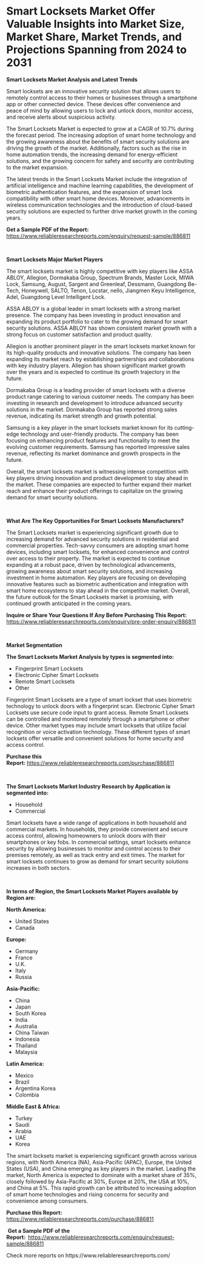 <p><h1>Smart Locksets Market Offer Valuable Insights into Market Size, Market Share, Market Trends, and Projections Spanning from 2024 to 2031</h1></p><p><strong>Smart Locksets Market Analysis and Latest Trends</strong></p>
<p><p>Smart locksets are an innovative security solution that allows users to remotely control access to their homes or businesses through a smartphone app or other connected device. These devices offer convenience and peace of mind by allowing users to lock and unlock doors, monitor access, and receive alerts about suspicious activity.</p><p>The Smart Locksets Market is expected to grow at a CAGR of 10.7% during the forecast period. The increasing adoption of smart home technology and the growing awareness about the benefits of smart security solutions are driving the growth of the market. Additionally, factors such as the rise in home automation trends, the increasing demand for energy-efficient solutions, and the growing concern for safety and security are contributing to the market expansion.</p><p>The latest trends in the Smart Locksets Market include the integration of artificial intelligence and machine learning capabilities, the development of biometric authentication features, and the expansion of smart lock compatibility with other smart home devices. Moreover, advancements in wireless communication technologies and the introduction of cloud-based security solutions are expected to further drive market growth in the coming years.</p></p>
<p><strong>Get a Sample PDF of the Report:&nbsp;</strong> <a href="https://www.reliableresearchreports.com/enquiry/request-sample/886811">https://www.reliableresearchreports.com/enquiry/request-sample/886811</a></p>
<p>&nbsp;</p>
<p><strong>Smart Locksets Major Market Players</strong></p>
<p><p>The smart locksets market is highly competitive with key players like ASSA ABLOY, Allegion, Dormakaba Group, Spectrum Brands, Master Lock, MIWA Lock, Samsung, August, Sargent and Greenleaf, Dessmann, Guangdong Be-Tech, Honeywell, SALTO, Tenon, Locstar, nello, Jiangmen Keyu Intelligence, Adel, Guangdong Level Intelligent Lock.</p><p>ASSA ABLOY is a global leader in smart locksets with a strong market presence. The company has been investing in product innovation and expanding its product portfolio to cater to the growing demand for smart security solutions. ASSA ABLOY has shown consistent market growth with a strong focus on customer satisfaction and product quality.</p><p>Allegion is another prominent player in the smart locksets market known for its high-quality products and innovative solutions. The company has been expanding its market reach by establishing partnerships and collaborations with key industry players. Allegion has shown significant market growth over the years and is expected to continue its growth trajectory in the future.</p><p>Dormakaba Group is a leading provider of smart locksets with a diverse product range catering to various customer needs. The company has been investing in research and development to introduce advanced security solutions in the market. Dormakaba Group has reported strong sales revenue, indicating its market strength and growth potential.</p><p>Samsung is a key player in the smart locksets market known for its cutting-edge technology and user-friendly products. The company has been focusing on enhancing product features and functionality to meet the evolving customer requirements. Samsung has reported impressive sales revenue, reflecting its market dominance and growth prospects in the future. </p><p>Overall, the smart locksets market is witnessing intense competition with key players driving innovation and product development to stay ahead in the market. These companies are expected to further expand their market reach and enhance their product offerings to capitalize on the growing demand for smart security solutions.</p></p>
<p>&nbsp;</p>
<p><strong>What Are The Key Opportunities For Smart Locksets Manufacturers?</strong></p>
<p><p>The Smart Locksets market is experiencing significant growth due to increasing demand for advanced security solutions in residential and commercial properties. Tech-savvy consumers are adopting smart home devices, including smart locksets, for enhanced convenience and control over access to their property. The market is expected to continue expanding at a robust pace, driven by technological advancements, growing awareness about smart security solutions, and increasing investment in home automation. Key players are focusing on developing innovative features such as biometric authentication and integration with smart home ecosystems to stay ahead in the competitive market. Overall, the future outlook for the Smart Locksets market is promising, with continued growth anticipated in the coming years.</p></p>
<p><strong>Inquire or Share Your Questions If Any Before Purchasing This Report:</strong> <a href="https://www.reliableresearchreports.com/enquiry/pre-order-enquiry/886811">https://www.reliableresearchreports.com/enquiry/pre-order-enquiry/886811</a></p>
<p>&nbsp;</p>
<p><strong>Market Segmentation</strong></p>
<p><strong>The Smart Locksets Market Analysis by types is segmented into:</strong></p>
<p><ul><li>Fingerprint Smart Locksets</li><li>Electronic Cipher Smart Locksets</li><li>Remote Smart Locksets</li><li>Other</li></ul></p>
<p><p>Fingerprint Smart Locksets are a type of smart lockset that uses biometric technology to unlock doors with a fingerprint scan. Electronic Cipher Smart Locksets use secure code input to grant access. Remote Smart Locksets can be controlled and monitored remotely through a smartphone or other device. Other market types may include smart locksets that utilize facial recognition or voice activation technology. These different types of smart locksets offer versatile and convenient solutions for home security and access control.</p></p>
<p><strong>Purchase this Report:&nbsp;</strong><a href="https://www.reliableresearchreports.com/purchase/886811">https://www.reliableresearchreports.com/purchase/886811</a></p>
<p>&nbsp;</p>
<p><strong>The Smart Locksets Market Industry Research by Application is segmented into:</strong></p>
<p><ul><li>Household</li><li>Commercial</li></ul></p>
<p><p>Smart locksets have a wide range of applications in both household and commercial markets. In households, they provide convenient and secure access control, allowing homeowners to unlock doors with their smartphones or key fobs. In commercial settings, smart locksets enhance security by allowing businesses to monitor and control access to their premises remotely, as well as track entry and exit times. The market for smart locksets continues to grow as demand for smart security solutions increases in both sectors.</p></p>
<p>&nbsp;</p>
<p><strong>In terms of Region, the Smart Locksets Market Players available by Region are:</strong></p>
<p>
    <p> <strong> North America: </strong>
        <ul>
            <li>United States</li>
            <li>Canada</li>
        </ul>
        </p> 
    <p> <strong> Europe: </strong>
        <ul>
            <li>Germany</li>
            <li>France</li>
            <li>U.K.</li>
            <li>Italy</li>
            <li>Russia</li>
        </ul>
        </p> 
    <p> <strong> Asia-Pacific: </strong>
        <ul>
            <li>China</li>
            <li>Japan</li>
            <li>South Korea</li>
            <li>India</li>
            <li>Australia</li>
            <li>China Taiwan</li>
            <li>Indonesia</li>
            <li>Thailand</li>
            <li>Malaysia</li>
        </ul>
        </p> 
    <p> <strong> Latin America: </strong>
        <ul>
            <li>Mexico</li>
            <li>Brazil</li>
            <li>Argentina Korea</li>
            <li>Colombia</li>
        </ul>
        </p> 
    <p> <strong> Middle East & Africa: </strong>
        <ul>
            <li>Turkey</li>
            <li>Saudi</li>
            <li>Arabia</li>
            <li>UAE</li>
            <li>Korea</li>
        </ul>
    </p>
    </p>
<p><p>The smart locksets market is experiencing significant growth across various regions, with North America (NA), Asia-Pacific (APAC), Europe, the United States (USA), and China emerging as key players in the market. Leading the market, North America is expected to dominate with a market share of 35%, closely followed by Asia-Pacific at 30%, Europe at 20%, the USA at 10%, and China at 5%. This rapid growth can be attributed to increasing adoption of smart home technologies and rising concerns for security and convenience among consumers.</p></p>
<p><strong>Purchase this Report: </strong><a href="https://www.reliableresearchreports.com/purchase/886811">https://www.reliableresearchreports.com/purchase/886811</a></p>
<p>&nbsp;<strong>Get a Sample PDF of the Report:&nbsp;&nbsp;</strong><a href="https://www.reliableresearchreports.com/enquiry/request-sample/886811">https://www.reliableresearchreports.com/enquiry/request-sample/886811</a></p>
<p><strong></strong></p>
<p>Check more reports on https://www.reliableresearchreports.com/</p>